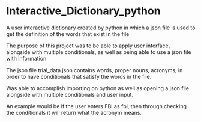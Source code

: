 # Interactive_Dictionary_python
A user interactive dictionary created by python in which a json file is used to get the definition of the words that exist in the file

The purpose of this project was to be able to apply user interface, alongside with multiple conditionals, as well as being able to use a json file with information

The json file trial_data.json contains words, proper nouns, acronyms, in order to have conditionals that satisfy the words in the file.

Was able to accomplish importing on python as well as opening a json file alongside with multiple conditionals and user input.

An example would be if the user enters FBI as fbi, then through checking the conditionals it will return what the acronym means.

